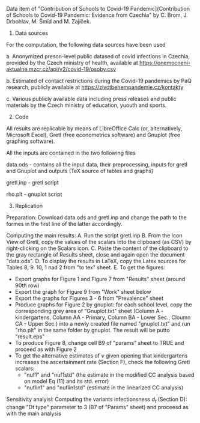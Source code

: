 Data item of "Contribution of Schools to Covid-19 Pandemic]{Contribution of Schools to Covid-19 Pandemic: Evidence from Czechia" by C. Brom, J. Drbohlav, M. Šmíd and M. Zajíček.

1. Data sources

For the computation, the following data sources have been used

a. Anonymized preson-level public datased of covid infections in Czechia, provided by the Czech ministry of health, available at https://onemocneni-aktualne.mzcr.cz/api/v2/covid-19/osoby.csv

b. Estimated of contact restrictions during the Covid-19 pandemics by PaQ research, publicly available at https://zivotbehempandemie.cz/kontakty

c. Various publicly available data including press releases and public materials by the Czech ministry of education, yuouth and sports.

2. Code

All results are replicable by means of LibreOffice Calc (or, alternatively, Microsoft Excel), Gretl (free econometrics software) and Gnuplot (free graphing software). 

All the inputs are contained in the two following files

data.ods - contains all the input data, their preprocessing, inputs for gretl and Gnuplot and outputs (TeX source of tables and graphs)

gretl.inp - gretl script

rho.plt - gnuplot script

3. Replication 

Preparation: Download data.ods and gretl.inp and change the path to the formes in the first line of the latter accordingly.

Computing the main results: 
A. Run the script gretl.inp
B. From the Icon View of Gretl, copy the values of the scalars into the clipboard (as CSV) by right-clicking on the Scalars icon.
C. Paste the content of the clipboard to the gray rectangle of Results sheet, close and again open the document "data.ods".
D. To display the results in LaTeX, copy the Latex sources for Tables 8, 9. 10, 1 nad 2 from "to tex" sheet. 
E. To get the figures:
  - Export graphs for Figure 1 and Figure 7 from "Results" sheet (around 90th row)
  - Export the graph for Figure 9 from "Work" sheet below
  - Export the graphs for Figures 3 - 6 from "Prevalence" sheet
  - Produce graphs for Figure 2 by gnuplot: for each school level, copy the  corresponding grey area of "Gnuplot.txt" sheet (Column A - kindergartens, Column AA - Primary, Column BA - Lower Sec., Cloumn CA - Upper Sec.) into a newly created file named "gnuplot.txt" and run "rho.plt" in the same folder by gnuplot. The result will be putto "result.eps"
  - To produce Figure 8, change cell B9 of "params" sheet to TRUE and proceed as with Figure 2
  - To get the alternative estimates of $\nu$ given opening that kindergartens increases the ascertainment rate (Section F), check the following Gretl scalars: 
    - "nuf1" and "nuf1std" (the estimate in the modified CC analysis based on model Eq (11) and its std. error) 
    - "nuflin1" and "nuflin1std" (estimate in the linearized CC analysis)


Sensitivity analyisi: Computing the variants infectionsness $d_t$ (Section D): change "Dt type" parameter to 3 (B7 of "Params" sheet) and proceesd as with the main analysis 



